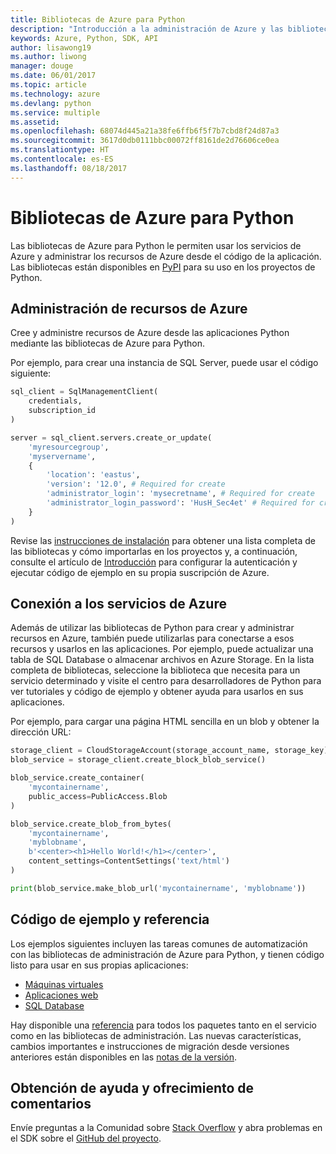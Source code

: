 ```yaml
---
title: Bibliotecas de Azure para Python
description: "Introducción a la administración de Azure y las bibliotecas de servicios para Python"
keywords: Azure, Python, SDK, API
author: lisawong19
ms.author: liwong
manager: douge
ms.date: 06/01/2017
ms.topic: article
ms.technology: azure
ms.devlang: python
ms.service: multiple
ms.assetid: 
ms.openlocfilehash: 68074d445a21a38fe6ffb6f5f7b7cbd8f24d87a3
ms.sourcegitcommit: 3617d0db0111bbc00072ff8161de2d76606ce0ea
ms.translationtype: HT
ms.contentlocale: es-ES
ms.lasthandoff: 08/18/2017
---
```

# <a name="azure-libraries-for-python"></a>Bibliotecas de Azure para Python

Las bibliotecas de Azure para Python le permiten usar los servicios de Azure y administrar los recursos de Azure desde el código de la aplicación. Las bibliotecas están disponibles en [PyPI](python-sdk-azure-install.md) para su uso en los proyectos de Python.

## <a name="manage-azure-resources"></a>Administración de recursos de Azure

Cree y administre recursos de Azure desde las aplicaciones Python mediante las bibliotecas de Azure para Python.

Por ejemplo, para crear una instancia de SQL Server, puede usar el código siguiente:

```python
sql_client = SqlManagementClient(
    credentials,
    subscription_id
)

server = sql_client.servers.create_or_update(
    'myresourcegroup',
    'myservername',
    {
        'location': 'eastus',
        'version': '12.0', # Required for create
        'administrator_login': 'mysecretname', # Required for create
        'administrator_login_password': 'HusH_Sec4et' # Required for create
    }
)
```

Revise las [instrucciones de instalación](python-sdk-azure-install.md) para obtener una lista completa de las bibliotecas y cómo importarlas en los proyectos y, a continuación, consulte el artículo de [Introducción](python-sdk-azure-get-started.md) para configurar la autenticación y ejecutar código de ejemplo en su propia suscripción de Azure.

## <a name="connect-to-azure-services"></a>Conexión a los servicios de Azure

Además de utilizar las bibliotecas de Python para crear y administrar recursos en Azure, también puede utilizarlas para conectarse a esos recursos y usarlos en las aplicaciones. Por ejemplo, puede actualizar una tabla de SQL Database o almacenar archivos en Azure Storage. En la lista completa de bibliotecas, seleccione la biblioteca que necesita para un servicio determinado y visite el centro para desarrolladores de Python para ver tutoriales y código de ejemplo y obtener ayuda para usarlos en sus aplicaciones.

Por ejemplo, para cargar una página HTML sencilla en un blob y obtener la dirección URL:

```python
storage_client = CloudStorageAccount(storage_account_name, storage_key)
blob_service = storage_client.create_block_blob_service()

blob_service.create_container(
    'mycontainername',
    public_access=PublicAccess.Blob
)

blob_service.create_blob_from_bytes(
    'mycontainername',
    'myblobname',
    b'<center><h1>Hello World!</h1></center>',
    content_settings=ContentSettings('text/html')
)

print(blob_service.make_blob_url('mycontainername', 'myblobname'))
```

## <a name="sample-code-and-reference"></a>Código de ejemplo y referencia
Los ejemplos siguientes incluyen las tareas comunes de automatización con las bibliotecas de administración de Azure para Python, y tienen código listo para usar en sus propias aplicaciones:
- [Máquinas virtuales](python-sdk-azure-virtual-machine-samples.md)
- [Aplicaciones web](python-sdk-azure-web-apps-samples.md)
- [SQL Database](python-sdk-azure-sql-database-samples.md)

Hay disponible una [referencia](/python/api/overview/azure) para todos los paquetes tanto en el servicio como en las bibliotecas de administración. Las nuevas características, cambios importantes e instrucciones de migración desde versiones anteriores están disponibles en las [notas de la versión](python-sdk-azure-release-notes.md). 

## <a name="get-help-and-give-feedback"></a>Obtención de ayuda y ofrecimiento de comentarios

Envíe preguntas a la Comunidad sobre [Stack Overflow](http://stackoverflow.com/questions/tagged/azure-sdk-python) y abra problemas en el SDK sobre el [GitHub del proyecto](https://github.com/Azure/azure-sdk-for-python).
